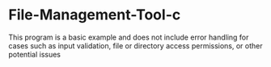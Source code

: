 # File-Management-Tool-c
This program is a basic example and does not include error handling for cases such as input validation, file or directory access permissions, or other potential issues
